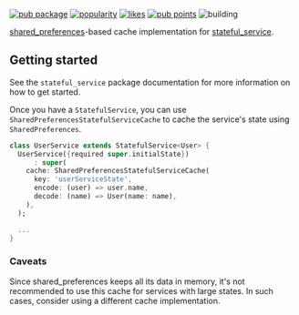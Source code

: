 [![pub package](https://img.shields.io/pub/v/shared_preferences_stateful_service_cache.svg?label=shared_preferences_stateful_service_cache&color=blue)](https://pub.dev/packages/shared_preferences_stateful_service_cache)
[![popularity](https://img.shields.io/pub/popularity/shared_preferences_stateful_service_cache?logo=dart)](https://pub.dev/packages/shared_preferences_stateful_service_cache/score)
[![likes](https://img.shields.io/pub/likes/shared_preferences_stateful_service_cache?logo=dart)](https://pub.dev/packages/shared_preferences_stateful_service_cache/score)
[![pub points](https://img.shields.io/pub/points/shared_preferences_stateful_service_cache?logo=dart)](https://pub.dev/packages/shared_preferences_stateful_service_cache/score)
![building](https://github.com/jonataslaw/get/workflows/build/badge.svg)


[shared_preferences](https://pub.dev/packages/shared_preferences)-based cache implementation for [stateful_service](https://pub.dev/packages/stateful_service).

## Getting started

See the `stateful_service` package documentation for more information on how to get started.

Once you have a `StatefulService`, you can use `SharedPreferencesStatefulServiceCache` to cache the 
service's state using `SharedPreferences`.

```dart
class UserService extends StatefulService<User> {
  UserService({required super.initialState})
      : super(
    cache: SharedPreferencesStatefulServiceCache(
      key: 'userServiceState',
      encode: (user) => user.name,
      decode: (name) => User(name: name),
    ),
  );

  ...
}
```

### Caveats

Since shared_preferences keeps all its data in memory, it's not recommended to use this cache for
services with large states. In such cases, consider using a different cache implementation.

